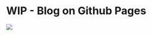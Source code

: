 # WIP - Blog on Github Pages

![](https://opus-innov.bzh/wp-content/uploads/2019/05/Capture-d%E2%80%99e%CC%81cran-2019-05-02-a%CC%80-08.21.13-601x400.png)
